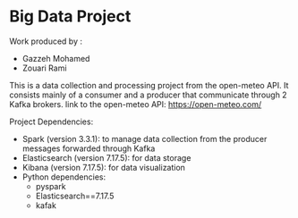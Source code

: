 # Big Data Project
Work produced by :
- Gazzeh Mohamed
- Zouari Rami



This is a data collection and processing project from the open-meteo API. It consists mainly of a consumer and a producer that communicate through 2 Kafka brokers.
link to the open-meteo API: <a href=https://open-meteo.com/>https://open-meteo.com/</a>

Project Dependencies:
 - Spark (version 3.3.1): to manage data collection from the producer messages forwarded through Kafka
 - Elasticsearch (version 7.17.5): for data storage
 - Kibana (version 7.17.5): for data visualization
 - Python dependencies:
     - pyspark
     - Elasticsearch==7.17.5
     - kafak
 
 
